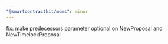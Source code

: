 ```yaml
---
"@smartcontractkit/mcms": minor
---
```


fix: make predecessors parameter optional on NewProposal and NewTimelockProposal
